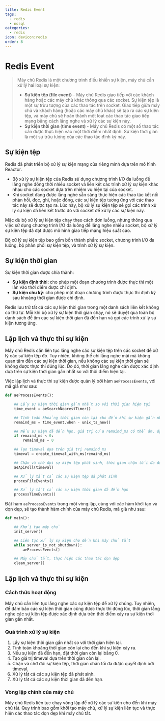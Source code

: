 ```yaml
---
title: Redis Event
tags:
  - redis
  - nosql
categories:
  - redis
icon: devicon:redis
order: 8
---
```

# Redis Event

> Máy chủ Redis là một chương trình điều khiển sự kiện, máy chủ cần xử lý hai loại sự kiện:
>
> - **Sự kiện tệp (file event)** - Máy chủ Redis giao tiếp với các khách hàng hoặc các máy chủ khác thông qua các socket. Sự kiện tệp là một sự trừu tượng của các thao tác trên socket. Giao tiếp giữa máy chủ và khách hàng (hoặc các máy chủ khác) sẽ tạo ra các sự kiện tệp, và máy chủ sẽ hoàn thành một loạt các thao tác giao tiếp mạng bằng cách lắng nghe và xử lý các sự kiện này.
> - **Sự kiện thời gian (time event)** - Máy chủ Redis có một số thao tác cần được thực hiện vào một thời điểm nhất định. Sự kiện thời gian là một sự trừu tượng của các thao tác định kỳ này.

## Sự kiện tệp

Redis đã phát triển bộ xử lý sự kiện mạng của riêng mình dựa trên mô hình Reactor.

- Bộ xử lý sự kiện tệp của Redis sử dụng chương trình I/O đa luồng để lắng nghe đồng thời nhiều socket và liên kết các trình xử lý sự kiện khác nhau cho các socket dựa trên nhiệm vụ hiện tại của socket.
- Khi socket đang được lắng nghe sẵn sàng thực hiện các thao tác kết nối phản hồi, đọc, ghi, hoặc đóng, các sự kiện tệp tương ứng với các thao tác này sẽ được tạo ra. Lúc này, bộ xử lý sự kiện tệp sẽ gọi các trình xử lý sự kiện đã liên kết trước đó với socket để xử lý các sự kiện này.

Mặc dù bộ xử lý sự kiện tệp chạy theo cách đơn luồng, nhưng thông qua việc sử dụng chương trình I/O đa luồng để lắng nghe nhiều socket, bộ xử lý sự kiện tệp đã đạt được mô hình giao tiếp mạng hiệu suất cao.

Bộ xử lý sự kiện tệp bao gồm bốn thành phần: socket, chương trình I/O đa luồng, bộ phân phối sự kiện tệp, và trình xử lý sự kiện.

## Sự kiện thời gian

Sự kiện thời gian được chia thành:

- **Sự kiện định thời**: cho phép một đoạn chương trình được thực thi một lần vào thời điểm được chỉ định.
- **Sự kiện chu kỳ**: cho phép một đoạn chương trình được thực thi định kỳ sau khoảng thời gian được chỉ định.

Redis lưu trữ tất cả các sự kiện thời gian trong một danh sách liên kết không có thứ tự. Mỗi khi bộ xử lý sự kiện thời gian chạy, nó sẽ duyệt qua toàn bộ danh sách để tìm các sự kiện thời gian đã đến hạn và gọi các trình xử lý sự kiện tương ứng.

## Lập lịch và thực thi sự kiện

Máy chủ Redis cần liên tục lắng nghe các sự kiện tệp trên các socket để xử lý các sự kiện tệp đó. Tuy nhiên, không thể chỉ lắng nghe mãi mà không quan tâm đến các sự kiện thời gian, nếu không các sự kiện thời gian sẽ không được thực thi đúng lúc. Do đó, thời gian lắng nghe cần được xác định dựa trên sự kiện thời gian gần nhất so với thời điểm hiện tại.

Việc lập lịch và thực thi sự kiện được quản lý bởi hàm `aeProcessEvents`, với mã giả như sau:

```python
def aeProcessEvents():

    ## Lấy sự kiện thời gian gần nhất so với thời gian hiện tại
    time_event = aeSearchNearestTimer()

    ## Tính toán khoảng thời gian còn lại cho đến khi sự kiện gần nhất xảy ra
    remaind_ms = time_event.when - unix_ts_now()

    ## Nếu sự kiện đã đến hạn, giá trị của remaind_ms có thể âm, đặt nó bằng 0
    if remaind_ms < 0:
        remaind_ms = 0

    ## Tạo timeval dựa trên giá trị remaind_ms
    timeval = create_timeval_with_ms(remaind_ms)

    ## Chặn và chờ đợi sự kiện tệp phát sinh, thời gian chặn tối đa được quyết định bởi timeval
    aeApiPoll(timeval)

    ## Xử lý tất cả các sự kiện tệp đã phát sinh
    procesFileEvents()

    ## Xử lý tất cả các sự kiện thời gian đã đến hạn
    processTimeEvents()
```

Đặt hàm `aeProcessEvents` trong một vòng lặp, cùng với các hàm khởi tạo và dọn dẹp, sẽ tạo thành hàm chính của máy chủ Redis, mã giả như sau:

```python
def main():

    ## Khởi tạo máy chủ
    init_server()

    ## Liên tục xử lý sự kiện cho đến khi máy chủ tắt
    while server_is_not_shutdown():
        aeProcessEvents()

    ## Máy chủ tắt, thực hiện các thao tác dọn dẹp
    clean_server()
```

## Lập lịch và thực thi sự kiện

### Cách thức hoạt động

Máy chủ cần liên tục lắng nghe các sự kiện tệp để xử lý chúng. Tuy nhiên, để đảm bảo các sự kiện thời gian cũng được thực thi đúng lúc, thời gian lắng nghe các sự kiện tệp được xác định dựa trên thời điểm xảy ra sự kiện thời gian gần nhất.

### Quá trình xử lý sự kiện

1. Lấy sự kiện thời gian gần nhất so với thời gian hiện tại.
2. Tính toán khoảng thời gian còn lại cho đến khi sự kiện xảy ra.
3. Nếu sự kiện đã đến hạn, đặt thời gian còn lại bằng 0.
4. Tạo giá trị timeval dựa trên thời gian còn lại.
5. Chặn và chờ đợi sự kiện tệp, thời gian chặn tối đa được quyết định bởi timeval.
6. Xử lý tất cả các sự kiện tệp đã phát sinh.
7. Xử lý tất cả các sự kiện thời gian đã đến hạn.

### Vòng lặp chính của máy chủ

Máy chủ Redis liên tục chạy vòng lặp để xử lý các sự kiện cho đến khi máy chủ tắt. Quy trình bao gồm khởi tạo máy chủ, xử lý sự kiện liên tục và thực hiện các thao tác dọn dẹp khi máy chủ tắt.
